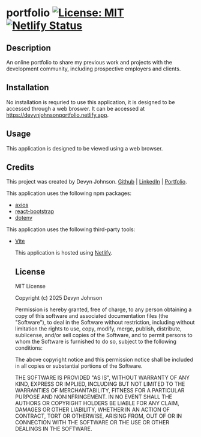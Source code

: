# portfolio [![License: MIT](https://img.shields.io/badge/License-MIT-yellow.svg)](https://opensource.org/licenses/MIT) [![Netlify Status](https://api.netlify.com/api/v1/badges/344ea580-fe9c-4dd8-93e7-ff7e13ae6804/deploy-status)](https://app.netlify.com/sites/devynjohnsonportfolio/deploys)

## Description
An online portfolio to share my previous work and projects with the development community, including prospective employers and clients. 

## Installation
No installation is requried to use this application, it is designed to be accessed through a web broswer. It can be accessed at <a href="https://devynjohnsonportfolio.netlify.app">https://devynjohnsonportfolio.netlify.app</a>.

## Usage
This application is designed to be viewed using a web browser.

## Credits
<p>This project was created by Devyn Johnson. <a href="https://github.com/DevynJohnson">Github</a> | <a href="https://www.linkedin.com/in/devyn-johnson-a5259213b">LinkedIn</a> | <a href="https://devynjohnson.github.io/online-portfolio/">Portfolio</a>.</p>
<p>This application uses the following npm packages:</p>

<ul>
<li><a href="https://www.npmjs.com/package/axios">axios</a></li>
<li><a href="https://www.npmjs.com/package/react-bootstrap">react-bootstrap</a></li>
<li><a href="https://www.npmjs.com/package/dotenv">dotenv</a></li>
</ul>

<p>This application uses the following third-party tools:</p>
<ul>
<li><a href="https://vite.dev/">Vite</a></li>

<p>This application is hosted using <a href="https://app.netlify.com/">Netlify</a>.

## License
MIT License

Copyright (c) 2025 Devyn Johnson

Permission is hereby granted, free of charge, to any person obtaining a copy
of this software and associated documentation files (the "Software"), to deal
in the Software without restriction, including without limitation the rights
to use, copy, modify, merge, publish, distribute, sublicense, and/or sell
copies of the Software, and to permit persons to whom the Software is
furnished to do so, subject to the following conditions:

The above copyright notice and this permission notice shall be included in all
copies or substantial portions of the Software.

THE SOFTWARE IS PROVIDED "AS IS", WITHOUT WARRANTY OF ANY KIND, EXPRESS OR
IMPLIED, INCLUDING BUT NOT LIMITED TO THE WARRANTIES OF MERCHANTABILITY,
FITNESS FOR A PARTICULAR PURPOSE AND NONINFRINGEMENT. IN NO EVENT SHALL THE
AUTHORS OR COPYRIGHT HOLDERS BE LIABLE FOR ANY CLAIM, DAMAGES OR OTHER
LIABILITY, WHETHER IN AN ACTION OF CONTRACT, TORT OR OTHERWISE, ARISING FROM,
OUT OF OR IN CONNECTION WITH THE SOFTWARE OR THE USE OR OTHER DEALINGS IN THE
SOFTWARE.


